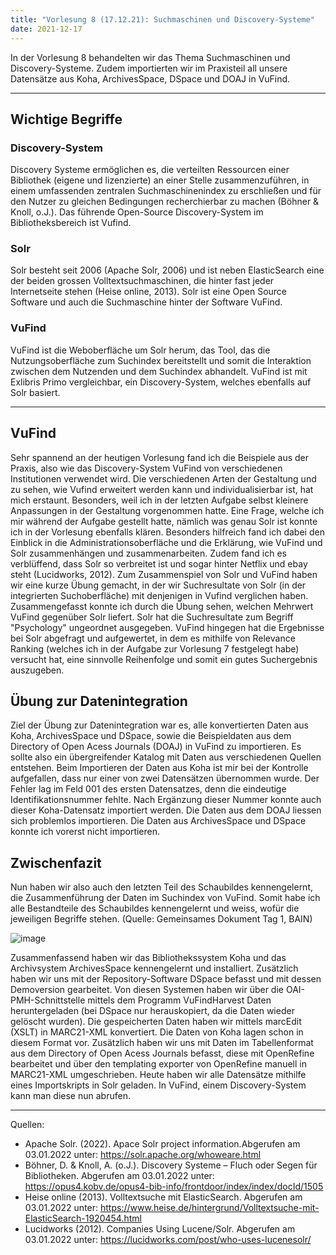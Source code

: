 ```yaml
---
title: "Vorlesung 8 (17.12.21): Suchmaschinen und Discovery-Systeme"
date: 2021-12-17
---
```


In der Vorlesung 8 behandelten wir das Thema Suchmaschinen und Discovery-Systeme. Zudem importierten wir im Praxisteil all unsere Datensätze aus Koha, ArchivesSpace, DSpace und DOAJ in VuFind.

---

## Wichtige Begriffe
### Discovery-System
Discovery Systeme ermöglichen es, die verteilten Ressourcen einer Bibliothek (eigene und lizenzierte) an einer Stelle zusammenzuführen, in einem umfassenden zentralen Suchmaschinenindex zu erschließen und für den Nutzer zu gleichen Bedingungen recherchierbar zu machen (Böhner & Knoll, o.J.). Das führende Open-Source Discovery-System im Bibliotheksbereich ist Vufind. 

### Solr
Solr besteht seit 2006 (Apache Solr, 2006) und ist neben ElasticSearch eine der beiden grossen Volltextsuchmaschinen, die hinter fast jeder Internetseite stehen (Heise online, 2013). Solr ist eine Open Source Software und auch die Suchmaschine hinter der Software VuFind.

### VuFind 
VuFind ist die Weboberfläche um Solr herum, das Tool, das die Nutzungsoberfläche zum Suchindex bereitstellt und somit die Interaktion zwischen dem Nutzenden und dem Suchindex abhandelt. VuFind ist mit Exlibris Primo vergleichbar, ein Discovery-System, welches ebenfalls auf Solr basiert. 

---
## VuFind
Sehr spannend an der heutigen Vorlesung fand ich die Beispiele aus der Praxis, also wie das Discovery-System VuFind von verschiedenen Institutionen verwendet wird. Die verschiedenen Arten der Gestaltung und zu sehen, wie Vufind erweitert werden kann und individualisierbar ist, hat mich erstaunt. Besonders, weil ich in der letzten Aufgabe selbst kleinere Anpassungen in der Gestaltung vorgenommen hatte. 
Eine Frage, welche ich mir während der Aufgabe gestellt hatte, nämlich was genau Solr ist konnte ich in der Vorlesung ebenfalls klären. Besonders hilfreich fand ich dabei den Einblick in die Administrationsoberfläche und die Erklärung, wie VuFind und Solr zusammenhängen und zusammenarbeiten. Zudem fand ich es verblüffend, dass Solr so verbreitet ist und sogar hinter Netflix und ebay steht (Lucidworks, 2012). 
Zum Zusammenspiel von Solr und VuFind haben wir eine kurze Übung gemacht, in der wir Suchresultate von Solr (in der integrierten Suchoberfläche) mit denjenigen in Vufind verglichen haben. Zusammengefasst konnte ich durch die Übung sehen, welchen Mehrwert VuFind gegenüber Solr liefert. Solr hat die Suchresultate zum Begriff "Psychology" ungeordnet ausgegeben. VuFind hingegen hat die Ergebnisse bei Solr abgefragt und aufgewertet, in dem es mithilfe von Relevance Ranking (welches ich in der Aufgabe zur Vorlesung 7 festgelegt habe) versucht hat, eine sinnvolle Reihenfolge und somit ein gutes Suchergebnis auszugeben. 

## Übung zur Datenintegration
Ziel der Übung zur Datenintegration war es, alle konvertierten Daten aus Koha, ArchivesSpace und DSpace, sowie die Beispieldaten aus dem Directory of Open Acess Journals (DOAJ) in VuFind zu importieren. Es sollte also ein übergreifender Katalog mit Daten aus verschiedenen Quellen entstehen. 
Beim Importieren der Daten aus Koha ist mir bei der Kontrolle aufgefallen, dass nur einer von zwei Datensätzen übernommen wurde. Der Fehler lag im Feld 001 des ersten Datensatzes, denn die eindeutige Identifikationsnummer fehlte. Nach Ergänzung dieser Nummer konnte auch dieser Koha-Datensatz importiert werden. Die Daten aus dem DOAJ liessen sich problemlos importieren. Die Daten aus ArchivesSpace und DSpace konnte ich vorerst nicht importieren. 

## Zwischenfazit
Nun haben wir also auch den letzten Teil des Schaubildes kennengelernt, die Zusammenführung der Daten im Suchindex von VuFind. Somit habe ich alle Bestandteile des Schaubildes kennengelernt und weiss, wofür die jeweiligen Begriffe stehen. (Quelle: Gemeinsames Dokument Tag 1, BAIN)

![image](https://user-images.githubusercontent.com/91632421/151710182-d23039e0-4907-40d3-b80e-28f14da474f6.png)

Zusammenfassend haben wir das Bibliothekssystem Koha und das Archivsystem ArchivesSpace kennengelernt und installiert. Zusätzlich haben wir uns mit der Repository-Software DSpace befasst und mit dessen Demoversion gearbeitet. Von diesen Systemen haben wir über die OAI-PMH-Schnittstelle mittels dem Programm VuFindHarvest Daten heruntergeladen (bei DSpace nur herauskopiert, da die Daten wieder gelöscht wurden). Die gespeicherten Daten haben wir mittels marcEdit (XSLT) in MARC21-XML konvertiert. Die Daten von Koha lagen schon in diesem Format vor. Zusätzlich haben wir uns mit Daten im Tabellenformat aus dem Directory of Open Acess Journals befasst, diese mit OpenRefine bearbeitet und über den templating exporter von OpenRefine manuell in MARC21-XML umgeschrieben. Heute haben wir alle Datensätze mithilfe eines Importskripts in Solr geladen. In VuFind, einem Discovery-System kann man diese nun abrufen. 

---
Quellen:
- Apache Solr. (2022). Apace Solr project information.Abgerufen am 03.01.2022 unter: https://solr.apache.org/whoweare.html
- Böhner, D. & Knoll, A. (o.J.). Discovery Systeme – Fluch oder Segen für Bibliotheken. Abgerufen am 03.01.2022 unter: https://opus4.kobv.de/opus4-bib-info/frontdoor/index/index/docId/1505
- Heise online (2013). Volltextsuche mit ElasticSearch. Abgerufen am 03.01.2022 unter: https://www.heise.de/hintergrund/Volltextsuche-mit-ElasticSearch-1920454.html
- Lucidworks (2012). Companies Using Lucene/Solr. Abgerufen am 03.01.2022 unter: https://lucidworks.com/post/who-uses-lucenesolr/



